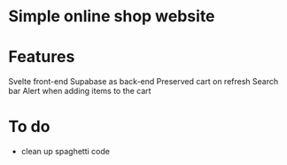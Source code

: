 # Simple online shop website

# Features

Svelte front-end
Supabase as back-end
Preserved cart on refresh
Search bar
Alert when adding items to the cart

# To do

- clean up spaghetti code
